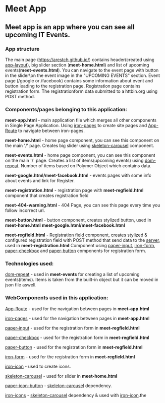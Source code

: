 # Meet App

## Meet app is an app where you can see all upcoming IT Events.

### App structure
The main page (https://arestch.github.io/) contains header(created using [app-layout](https://www.webcomponents.org/element/PolymerElements/app-layout)), big slider section (__meet-home.html__) and list of upcoming events(__meet-events.html__).
You can navigate to the event page with button in the slider\on the event image in the "UPCOMING EVENTS" section.
Event page (/google or /facebook) contains some information about event and button leading to the registration page.
Registration page contains registration form. The ​registration ​form data submitted to a httbin.org using POST method.


### Components/pages belonging to this application: 

__meet-app.html__ - main application file which merges all other components in Single Page Application.
Using [iron-pages](https://www.webcomponents.org/element/PolymerElements/iron-pages) to create site pages and [App-Route](https://www.webcomponents.org/element/PolymerElements/app-route) to navigate between iron-pages.

__meet-home.html__ - home page component, you can see this component on the main '/' page. Creates big slider using [skeleton-carousel](https://www.webcomponents.org/element/FabricElements/skeleton-carousel) component.

__meet-events.html__ - home page component, you can see this component on the main '/' page. Creates a list of items(upcoming events) using [dom-repeat](https://www.polymer-project.org/2.0/docs/api/elements/Polymer.DomRepeat).
Number of items based on Polymer Object which contains data.

__meet-google.html/meet-facebook.html__ - events pages with some info about events and link for Register.

__meet-registration.html__ - registration page with __meet-regfield.html__ component that creates registration field

__meet-404-warning.html__ - 404 Page, you can see this page every time you follow incorrect url.

__meet-button.html__ - button component, creates stylized button, used in __meet-home.html__ __meet-google.html/meet-facebook.html__

__meet-regfield.html__ - Registration field component, creates stylized & configured registration field with POST method that send data to the [server](https://httpbin.org), used in __meet-registration.html__
Component using [paper-input](https://www.webcomponents.org/element/PolymerElements/paper-input), [iron-form](https://www.webcomponents.org/element/PolymerElements/iron-form), [paper-checkbox](https://www.webcomponents.org/element/PolymerElements/paper-checkbox) and
[paper-button](https://www.webcomponents.org/element/PolymerElements/paper-button) components for registration form.

### Technologies used:
[dom-repeat](https://www.polymer-project.org/2.0/docs/api/elements/Polymer.DomRepeat) - used in __meet-events__ for creating a list of upcoming events(items). Items is taken from the built-in object but it can be moved in json file aswell.

### WebComponents used in this application:
[App-Route](https://www.webcomponents.org/element/PolymerElements/app-route) - used for the navigation between pages in __meet-app.html__ 

[iron-pages](https://www.webcomponents.org/element/PolymerElements/iron-pages) - used for the navigation between pages in __meet-app.html__

[paper-input](https://www.webcomponents.org/element/PolymerElements/paper-input) - used for the registration form in __meet-regfield.html__

[paper-checkbox](https://www.webcomponents.org/element/PolymerElements/paper-checkbox) - used for the registration form in __meet-regfield.html__

[paper-button](https://www.webcomponents.org/element/PolymerElements/paper-button) - used for the registration form in __meet-regfield.html__

[iron-form](https://www.webcomponents.org/element/PolymerElements/iron-form) - used for the registration form in __meet-regfield.html__

[iron-icon](https://www.webcomponents.org/element/PolymerElements/iron-icon) - used to create icons.

[skeleton-carousel](https://www.webcomponents.org/element/FabricElements/skeleton-carousel) - used for slider in __meet-home.html__

[paper-icon-button](https://www.webcomponents.org/element/PolymerElements/paper-icon-button) - [skeleton-carousel](https://www.webcomponents.org/element/FabricElements/skeleton-carousel) dependency.

[iron-icons](https://www.webcomponents.org/element/PolymerElements/iron-icons/elements/iron-icons)  - [skeleton-carousel](https://www.webcomponents.org/element/FabricElements/skeleton-carousel) dependency & used with [iron-icon](https://www.webcomponents.org/element/PolymerElements/iron-icon).the 